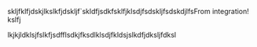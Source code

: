 skljfklfjdskjlkslkfjdskljf`skldfjsdkfsklfjklsdjfsdskljfsdskdjlfsFrom integration!
kslfj

lkjkjldklsjfslkfjsdfflsdkjfksdlklsdjfkldsjslkdfjdksljfdksl
